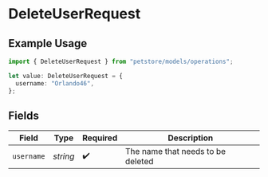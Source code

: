 # DeleteUserRequest

## Example Usage

```typescript
import { DeleteUserRequest } from "petstore/models/operations";

let value: DeleteUserRequest = {
  username: "Orlando46",
};
```

## Fields

| Field                             | Type                              | Required                          | Description                       |
| --------------------------------- | --------------------------------- | --------------------------------- | --------------------------------- |
| `username`                        | *string*                          | :heavy_check_mark:                | The name that needs to be deleted |